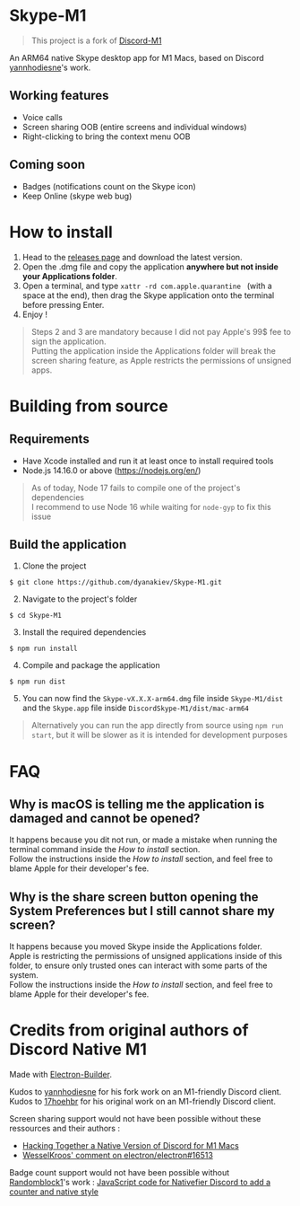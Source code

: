 # Skype-M1

> This project is a fork of [Discord-M1](https://github.com/yannhodiesne/Discord-M1)

An ARM64 native Skype desktop app for M1 Macs, based on Discord [yannhodiesne](https://github.com/yannhodiesne)'s work.

## Working features

 - Voice calls
 - Screen sharing OOB (entire screens and individual windows)
 - Right-clicking to bring the context menu OOB

## Coming soon
 - Badges (notifications count on the Skype icon)
 - Keep Online (skype web bug)
 
# How to install

 1. Head to the [releases page](https://github.com/dyanakiev/Skype-M1/releases) and download the latest version.
 2. Open the .dmg file and copy the application **anywhere but not inside your Applications folder**.
 3. Open a terminal, and type `xattr -rd com.apple.quarantine ` (with a space at the end), then drag the Skype application onto the terminal before pressing Enter.
 4. Enjoy !

> Steps 2 and 3 are mandatory because I did not pay Apple's 99$ fee to sign the application.  
> Putting the application inside the Applications folder will break the screen sharing feature, as Apple restricts the permissions of unsigned apps.

# Building from source

## Requirements

 - Have Xcode installed and run it at least once to install required tools
 - Node.js 14.16.0 or above (https://nodejs.org/en/)

> As of today, Node 17 fails to compile one of the project's dependencies  
> I recommend to use Node 16 while waiting for `node-gyp` to fix this issue

## Build the application

1. Clone the project

```$ git clone https://github.com/dyanakiev/Skype-M1.git```

2. Navigate to the project's folder

```$ cd Skype-M1```

3. Install the required dependencies

```$ npm run install```

4. Compile and package the application

```$ npm run dist```

5. You can now find the `Skype-vX.X.X-arm64.dmg` file inside `Skype-M1/dist` and the `Skype.app` file inside `DiscordSkype-M1/dist/mac-arm64`

> Alternatively you can run the app directly from source using `npm run start`, but it will be slower as it is intended for development purposes

# FAQ

## Why is macOS is telling me the application is damaged and cannot be opened?

It happens because you dit not run, or made a mistake when running the terminal command inside the *How to install* section.  
Follow the instructions inside the *How to install* section, and feel free to blame Apple for their developer's fee.

## Why is the share screen button opening the System Preferences but I still cannot share my screen?

It happens because you moved Skype inside the Applications folder.  
Apple is restricting the permissions of unsigned applications inside of this folder, to ensure only trusted ones can interact with some parts of the system.  
Follow the instructions inside the *How to install* section, and feel free to blame Apple for their developer's fee.


# Credits from original authors of Discord Native M1

Made with [Electron-Builder](https://www.electron.build/).

Kudos to [yannhodiesne](https://github.com/yannhodiesne) for his fork work on an M1-friendly Discord client.
Kudos to [17hoehbr](https://github.com/17hoehbr) for his original work on an M1-friendly Discord client.

Screen sharing support would not have been possible without these ressources and their authors :
 - [Hacking Together a Native Version of Discord for M1 Macs](https://rthr.me/2021/03/discord-native-apple-silicon/)
 - [WesselKroos' comment on electron/electron#16513](https://github.com/electron/electron/issues/16513#issuecomment-602070250)

Badge count support would not have been possible without [Randomblock1](https://gist.github.com/Randomblock1)'s work : [JavaScript code for Nativefier Discord to add a counter and native style](https://gist.github.com/Randomblock1/b8cd3948ce0b4688b874f2643a2a6941)
